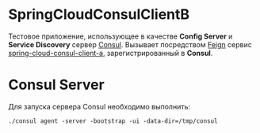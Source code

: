 # SpringCloudConsulClientB

Тестовое приложение, использующее в качестве **Config Server** и **Service Discovery** сервер [Consul](https://www.consul.io).
Вызывает посредством [Feign](https://github.com/OpenFeign/feign) сервис [spring-cloud-consul-client-a](https://github.com/risbarov/spring-cloud-consul-client-a), зарегистрированный в **Consul**.

# Consul Server

Для запуска сервера Consul необходимо выполнить:

`./consul agent -server -bootstrap -ui -data-dir=/tmp/consul`
